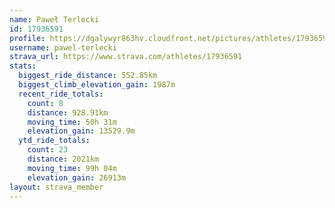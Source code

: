 ```yaml
---
name: Paweł Terlecki
id: 17936591
profile: https://dgalywyr863hv.cloudfront.net/pictures/athletes/17936591/5577025/4/large.jpg
username: pawel-terlecki
strava_url: https://www.strava.com/athletes/17936591
stats:
  biggest_ride_distance: 552.85km
  biggest_climb_elevation_gain: 1987m
  recent_ride_totals:
    count: 8
    distance: 928.91km
    moving_time: 50h 31m
    elevation_gain: 13529.9m
  ytd_ride_totals:
    count: 23
    distance: 2021km
    moving_time: 99h 04m
    elevation_gain: 26913m
layout: strava_member
--- 
```

